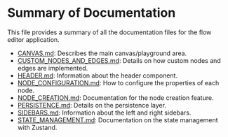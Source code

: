 # Summary of Documentation

This file provides a summary of all the documentation files for the flow editor application.

- [CANVAS.md](./ai_generated_docs/CANVAS.md): Describes the main canvas/playground area.
- [CUSTOM_NODES_AND_EDGES.md](./ai_generated_docs/CUSTOM_NODES_AND_EDGES.md): Details on how custom nodes and edges are implemented.
- [HEADER.md](./ai_generated_docs/HEADER.md): Information about the header component.
- [NODE_CONFIGURATION.md](./ai_generated_docs/NODE_CONFIGURATION.md): How to configure the properties of each node.
- [NODE_CREATION.md](./ai_generated_docs/NODE_CREATION.md): Documentation for the node creation feature.
- [PERSISTENCE.md](./ai_generated_docs/PERSISTENCE.md): Details on the persistence layer.
- [SIDEBARS.md](./ai_generated_docs/SIDEBARS.md): Information about the left and right sidebars.
- [STATE_MANAGEMENT.md](./ai_generated_docs/STATE_MANAGEMENT.md): Documentation on the state management with Zustand.
